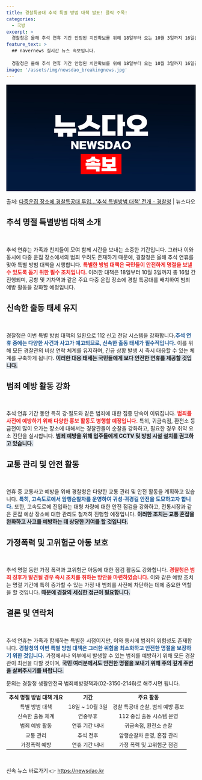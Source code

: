 ```yaml
---
title: 경찰특공대 추석 특별 방범 대책 발표! 클릭 주목!
categories:
  - 국방
excerpt: >
  경찰청은 올해 추석 연휴 기간 안정된 치안확보를 위해 18일부터 오는 10월 3일까지 16일간 추석 명절 특…
feature_text: >
  ## navernews 실시간 뉴스 속보입니다.

  경찰청은 올해 추석 연휴 기간 안정된 치안확보를 위해 18일부터 오는 10월 3일까지 16일간 추석 명절 특…
image: '/assets/img/newsdao_breakingnews.jpg'
---
```


![뉴스다오 속보](/assets/img/newsdao_breakingnews.jpg)

<p>출처: <a href="https://newsdao.kr/1980" rel="dofollow">다중운집 장소에 경찰특공대 투입…‘추석 특별방범 대책’ 전개 - 경찰청</a> | 뉴스다오</p>

<h2 data-ke-size="size26">추석 명절 특별방범 대책 소개</h2>

<p data-ke-size="size16">&nbsp;</p>

추석 연휴는 가족과 친지들이 모여 함께 시간을 보내는 소중한 기간입니다. 그러나 이와 동시에 다중 운집 장소에서의 범죄 우려도 존재하기 때문에, 경찰청은 올해 추석 연휴를 맞아 특별 방범 대책을 시행합니다. <b><span style="color: #ee2323;">특별한 방범 대책은 국민들이 안전하게 명절을 보낼 수 있도록 돕기 위한 필수 조치입니다.</span></b> 이러한 대책은 18일부터 10월 3일까지 총 16일 간 진행되며, 공항 및 기차역과 같은 주요 다중 운집 장소에 경찰 특공대를 배치하여 범죄 예방 활동을 강화할 예정입니다.

<h2 data-ke-size="size26">신속한 출동 태세 유지</h2>

<p data-ke-size="size16">&nbsp;</p>

경찰청은 이번 특별 방범 대책의 일환으로 112 신고 전담 시스템을 강화합니다.<b><span style="color: #1a5490;">추석 연휴 중에는 다양한 사건과 사고가 예고되므로, 신속한 출동 태세가 필수적입니다.</span></b> 이를 위해 모든 경찰관의 비상 연락 체계를 유지하며, 긴급 상황 발생 시 즉시 대응할 수 있는 체계를 구축하게 됩니다. <b><span style="background-color: #21538527;">이러한 대응 태세는 국민들에게 보다 안전한 연휴를 제공할 것입니다.</span></b>

<h2 data-ke-size="size26">범죄 예방 활동 강화</h2>

<p data-ke-size="size16">&nbsp;</p>

추석 연휴 기간 동안 특히 강·절도와 같은 범죄에 대한 집중 단속이 이뤄집니다. <b><span style="color: #ee2323;">범죄를 사전에 예방하기 위해 다양한 홍보 활동도 병행할 예정입니다.</span></b> 특히, 귀금속점, 환전소 등 금전이 많이 오가는 장소에 대해서는 경찰관들이 순찰을 강화하고, 필요한 경우 취약 요소 진단을 실시합니다. <b><span style="background-color: #21538527;">범죄 예방을 위해 업주들에게 CCTV 및 방범 시설 설치를 권고하고 있습니다.</span></b>

<h2 data-ke-size="size26">교통 관리 및 안전 활동</h2>

<p data-ke-size="size16">&nbsp;</p>

연휴 중 교통사고 예방을 위해 경찰청은 다양한 교통 관리 및 안전 활동을 계획하고 있습니다. <b><span style="color: #1a5490;">특히, 고속도로에서 암행순찰차를 운영하여 귀성·귀경길 안전을 도모하고자 합니다.</span></b> 또한, 고속도로에 진입하는 대형 차량에 대한 안전 점검을 강화하고, 전통시장과 같은 혼잡 예상 장소에 대한 관리도 철저히 진행할 예정입니다. <b><span style="background-color: #21538527;">이러한 조치는 교통 혼잡을 완화하고 사고를 예방하는 데 상당한 기여를 할 것입니다.</span></b>

<h2 data-ke-size="size26">가정폭력 및 고위험군 아동 보호</h2>

<p data-ke-size="size16">&nbsp;</p>

추석 명절 동안 가정 폭력과 고위험군 아동에 대한 점검 활동도 강화합니다. <b><span style="color: #ee2323;">경찰청은 범죄 징후가 발견될 경우 즉시 조치를 취하는 방안을 마련하였습니다.</span></b> 이와 같은 예방 조치는 명절 기간에 특히 증가할 수 있는 가정 내 범죄를 사전에 차단하는 데에 중요한 역할을 할 것입니다. <b><span style="background-color: #21538527;">때문에 경찰의 세심한 접근이 필요합니다.</span></b>

<h2 data-ke-size="size26">결론 및 연락처</h2>

<p data-ke-size="size16">&nbsp;</p>

추석 연휴는 가족과 함께하는 특별한 시점이지만, 이와 동시에 범죄의 위험성도 존재합니다. <b><span style="color: #1a5490;">경찰청의 이번 특별 방범 대책은 그러한 위험을 최소화하고 안전한 명절을 보장하기 위한 것입니다.</span></b> 가정에서나 외부에서 발생할 수 있는 범죄를 예방하기 위해 모든 경찰관이 최선을 다할 것이며, <b><span style="background-color: #21538527;">국민 여러분께서도 안전한 명절을 보내기 위해 주의 깊게 주변을 살펴주시기를 바랍니다.</span></b>

문의는 경찰청 생활안전국 범죄예방정책과(02-3150-2146)로 해주시면 됩니다. 

<table style="width: 100%; border-collapse: collapse;">
  <tbody>
    <tr>
      <td style="text-align: center; height: 17px;"><b>추석 명절 방범 대책 개요</b></td>
      <td style="text-align: center; height: 17px;"><b>기간</b></td>
      <td style="text-align: center; height: 17px;"><b>주요 활동</b></td>
    </tr>
    <tr>
      <td style="text-align: center; height: 17px;">특별 방범 대책</td>
      <td style="text-align: center; height: 17px;">18일 ~ 10월 3일</td>
      <td style="text-align: center; height: 17px;">경찰 특공대 순찰, 범죄 예방 홍보</td>
    </tr>
    <tr>
      <td style="text-align: center; height: 17px;">신속한 출동 체계</td>
      <td style="text-align: center; height: 17px;">연중무휴</td>
      <td style="text-align: center; height: 17px;">112 중심 출동 시스템 운영</td>
    </tr>
    <tr>
      <td style="text-align: center; height: 17px;">범죄 예방 활동</td>
      <td style="text-align: center; height: 17px;">연휴 기간 내내</td>
      <td style="text-align: center; height: 17px;">귀금속점, 환전소 순찰</td>
    </tr>
    <tr>
      <td style="text-align: center; height: 17px;">교통 관리</td>
      <td style="text-align: center; height: 17px;">추석 전후</td>
      <td style="text-align: center; height: 17px;">암행순찰차 운영, 혼잡 관리</td>
    </tr>
    <tr>
      <td style="text-align: center; height: 17px;">가정폭력 예방</td>
      <td style="text-align: center; height: 17px;">연휴 기간 내내</td>
      <td style="text-align: center; height: 17px;">가정 폭력 및 고위험군 점검</td>
    </tr>
  </tbody>
</table>

<p data-ke-size="size16">&nbsp;</p> 

신속 뉴스 바로가기 👉 <a href="https://newsdao.kr" rel="dofollow">https://newsdao.kr</a>


